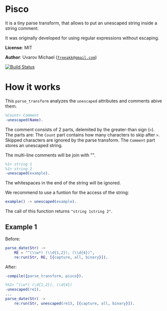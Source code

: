 Pisco
=====

It is a tiny parse transform, that allows to put an unescaped string inside
a string comment.

It was originally developed for using regular expressions without escaping.

__License__: MIT

__Author__: Uvarov Michael ([`freeakk@gmail.com`](mailto:freeakk@gmail.com))

[![Build Status](https://secure.travis-ci.org/freeakk/pisco.png?branch=master)](http://travis-ci.org/freeakk/pisco)

How it works
============

This `parse_transform` analyzes the `unescaped` attributes and comments abive
them.

```erlang
%Count> Comment
-unescaped(Name).
```

The comment consists of 2 parts, delemited by the greater-than sign (`>`).
The parts are:
The `Count` part contains how many characters to skip after `>`. Skipped 
characters are ignored by the parse transform.
The `Comment` part stores an unescaped string.

The multi-line comments will be join with "".

```erlang
%1> string 1 
%1> string 2 
-unescaped(example).
```

The whitespaces in the end of the string will be ignored.

We recommend to use a funtion for the access of the string:

```erlang
example() -> unescaped(example).
```

The call of this function returns `"string 1string 2"`.

Example 1
---------

Before:

```erlang
parse_date(Str) ->                                     
    RE = "^(\\w*) (\\d{1,2}), (\\d{4})",               
    re:run(Str, RE, [{capture, all, binary}]).
```

After:

```erlang
-compile({parse_transform, pisco}).

%%1> ^(\w*) (\d{1,2}), (\d{4})
-unescaped(re1).
...
parse_date(Str) ->                                     
    re:run(Str, unescaped(re1), [{capture, all, binary}]).
```

